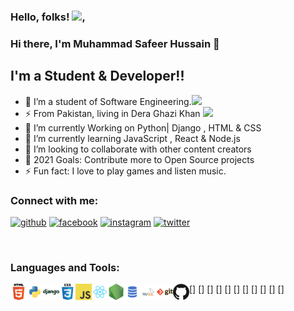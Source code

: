 ### Hello, folks! <img src="https://raw.githubusercontent.com/MartinHeinz/MartinHeinz/master/wave.gif" width="30px">, 

### Hi there, I'm Muhammad Safeer Hussain 👋

## I'm a Student & Developer!!

- 🔭 I’m a student of Software Engineering.<img src="https://img.icons8.com/color-glass/48/000000/laptop-coding.png" height='20'/>
- ⚡ From Pakistan, living in Dera Ghazi Khan <img src="https://img.icons8.com/color/48/000000/street-view.png" height='20' />
- 🌱 I’m currently Working on  Python| Django , HTML & CSS
- 🌱 I’m currently learning JavaScript , React & Node.js
- 👯 I’m looking to collaborate with other content creators
- 🥅 2021 Goals: Contribute more to Open Source projects
- ⚡ Fun fact: I love to play games and listen music.

### Connect with me:

<a href="https://github.com/msafeerhussain"><img src="https://img.icons8.com/color-glass/50/000000/github.png" alt='github'/></a>
<a href="https://www.facebook.com/safeer.MSH"><img src="https://img.icons8.com/color-glass/48/000000/facebook-new.png" alt='facebook'/></a>
<a href="https://www.instagram.com/safeer.msh/"><img src="https://img.icons8.com/color-glass/50/000000/instagram-new.png" alt='instagram'/></a>
<a href="https://twitter.com/Muhamma66917301"><img src="https://img.icons8.com/color-glass/48/000000/twitter.png" alt='twitter'/></a>

<br />

### Languages and Tools:


[<img align="left" alt="HTML5" width="26px" src="https://raw.githubusercontent.com/github/explore/80688e429a7d4ef2fca1e82350fe8e3517d3494d/topics/html/html.png" />]
[<img align="left" alt="Python3" width="26px" src="https://raw.githubusercontent.com/github/explore/80688e429a7d4ef2fca1e82350fe8e3517d3494d/topics/python/python.png" />]
[<img align="left" alt="Django" width="26px" src="https://raw.githubusercontent.com/github/explore/80688e429a7d4ef2fca1e82350fe8e3517d3494d/topics/django/django.png" />]
[<img align="left" alt="CSS3" width="26px" src="https://raw.githubusercontent.com/github/explore/80688e429a7d4ef2fca1e82350fe8e3517d3494d/topics/css/css.png" />]
[<img align="left" alt="JavaScript" width="26px" src="https://raw.githubusercontent.com/github/explore/80688e429a7d4ef2fca1e82350fe8e3517d3494d/topics/javascript/javascript.png" />]
[<img align="left" alt="React" width="26px" src="https://raw.githubusercontent.com/github/explore/80688e429a7d4ef2fca1e82350fe8e3517d3494d/topics/react/react.png" />]
[<img align="left" alt="Node.js" width="26px" src="https://raw.githubusercontent.com/github/explore/80688e429a7d4ef2fca1e82350fe8e3517d3494d/topics/nodejs/nodejs.png" />]
[<img align="left" alt="SQL" width="26px" src="https://raw.githubusercontent.com/github/explore/80688e429a7d4ef2fca1e82350fe8e3517d3494d/topics/sql/sql.png" />]
[<img align="left" alt="MySQL" width="26px" src="https://raw.githubusercontent.com/github/explore/80688e429a7d4ef2fca1e82350fe8e3517d3494d/topics/mysql/mysql.png" />]
[<img align="left" alt="Git" width="26px" src="https://raw.githubusercontent.com/github/explore/80688e429a7d4ef2fca1e82350fe8e3517d3494d/topics/git/git.png" />]
[<img align="left" alt="GitHub" width="26px" src="https://raw.githubusercontent.com/github/explore/78df643247d429f6cc873026c0622819ad797942/topics/github/github.png" />]

<br />
